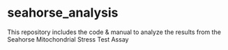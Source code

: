 # seahorse_analysis
This repository includes the code &amp; manual to analyze the results from the Seahorse Mitochondrial Stress Test Assay
